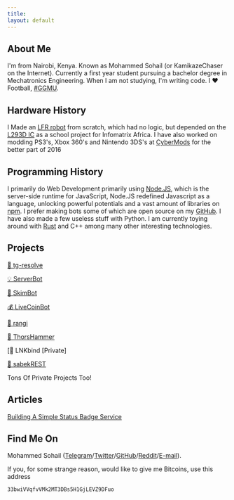 ```yaml
---
title: 
layout: default
---
```

## About Me

I'm from Nairobi, Kenya. Known as Mohammed Sohail (or KamikazeChaser on the Internet). Currently a first year student pursuing a bachelor degree in Mechatronics Engineering. When I am not studying, I'm writing code. I ❤️ Football, [#GGMU](http://www.manutd.com/).

## Hardware History

I Made an [LFR robot](https://goo.gl/CU73WD) from scratch, which had no logic, but depended on the [L293D IC](http://www.ti.com/lit/ds/symlink/l293.pdf) as a school project for Infomatrix Africa. I have also worked on modding PS3's, Xbox 360's and Nintendo 3DS's at [CyberMods](https://cybermods.co.ke) for the better part of 2016

## Programming History

I primarily do Web Development primarily using [Node.JS](https://nodejs.org/en/), which is the server-side runtime for JavaScript, Node.JS redefined Javascript as a language, unlocking powerful potentials and a vast amount of libraries on [npm](https://www.npmjs.com). I prefer making bots some of which are open source on my [GitHub](https://github.com/kamikazechaser). I have also made a few useless stuff with Python. I am currently toying around with [Rust](https://www.rust-lang.org) and C++ among many other interesting technologies.

## Projects

[👤 tg-resolve](https://github.com/kamikazechaser/tg-resolve)

[💡 ServerBot](https://github.com/kamikazechaser/serverbot)

[📘 SkimBot](https://github.com/kamikazechaser/skimbot)

[💰 LiveCoinBot](https://github.com/kamikazechaser/livecoinbot)

[🎨 rangi](https://github.com/kamikazechaser/rangi)

[🔨 ThorsHammer](https://github.com/kamikazechaser/ThorsHammer)

[🐎 LNKbind [Private]

[📩 sabekREST](https://github.com/SabekSystems/sabekREST)

Tons Of Private Projects Too!

## Articles

[Building A Simple Status Badge Service](https://medium.com/@sohailsameja/building-a-simple-status-badge-service-f222ece09c23#.xpoyqtdwz)

## Find Me On

Mohammed Sohail ([Telegram](https://telegram.me/kamikazechaser)/[Twitter](http://twitter.com/sohailsameja)/[GitHub](https://github.com/kamikazechaser)/[Reddit](https://reddit.com/u/kamikazechaser)/[E-mail](mailto:sohailsameja@gmail.com)).

If you, for some strange reason, would like to give me Bitcoins, use this address

```
33bwiVVqfvVMk2MT3DBs5H1GjLEVZ9DFuo

```

